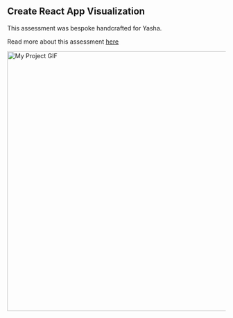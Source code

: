 ## Create React App Visualization

This assessment was bespoke handcrafted for Yasha.

Read more about this assessment [here](https://react.eogresources.com)



<img src="./eog_react.gif" alt="My Project GIF" width="800" height="600">
